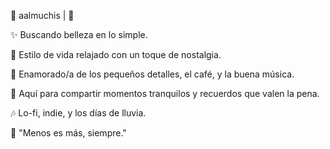 🌸 aalmuchis | 🌙

✨ Buscando belleza en lo simple.

📸 Estilo de vida relajado con un toque de nostalgia.

💌 Enamorado/a de los pequeños detalles, el café, y la buena música.

🌿 Aquí para compartir momentos tranquilos y recuerdos que valen la pena.

🎶 Lo-fi, indie, y los días de lluvia.

💫 "Menos es más, siempre."
